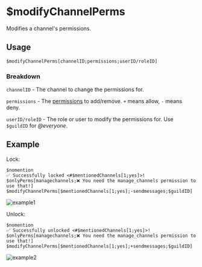# $modifyChannelPerms
Modifies a channel's permissions.

## Usage
```
$modifyChannelPerms[channelID;permissions;userID/roleID]
```

### Breakdown
`channelID` - The channel to change the permissions for.

`permissions` - The [permissions](https://nilpointer-software.github.io/bdfd-wiki/guides/permissions.html) to add/remove. `+` means allow, `-` means deny.

`userID/roleID` - The role or user to modify the permissions for. Use `$guildID` for *@everyone*.

## Example
Lock:
```
$nomention
✅ Successfully locked <#$mentionedChannels[1;yes]>!
$onlyPerms[managechannels;❌ You need the manage_channels permission to use that!]
$modifyChannelPerms[$mentionedChannels[1;yes];-sendmessages;$guildID]
```

![example1](https://user-images.githubusercontent.com/69215413/123529809-19d01980-d6c2-11eb-9cc6-c9c9d559c5cb.png)

Unlock:
```
$nomention
✅ Successfully unlocked <#$mentionedChannels[1;yes]>!
$onlyPerms[managechannels;❌ You need the manage_channels permission to use that!]
$modifyChannelPerms[$mentionedChannels[1;yes];+sendmessages;$guildID]
```

![example2](https://user-images.githubusercontent.com/69215413/123529818-33716100-d6c2-11eb-99d9-c9f04399287a.png)

